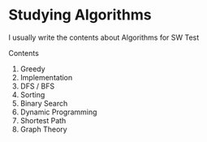# Studying Algorithms
I usually write the contents about Algorithms for SW Test

Contents
1. Greedy
2. Implementation
3. DFS / BFS
4. Sorting
5. Binary Search
6. Dynamic Programming
7. Shortest Path
8. Graph Theory
